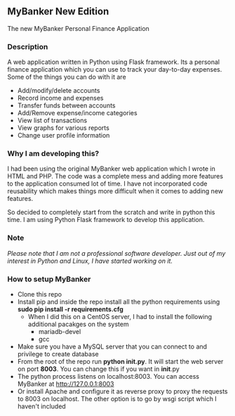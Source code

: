 ## MyBanker New Edition
The new MyBanker Personal Finance Application

### Description
A web application written in Python using Flask framework. Its a personal finance application which you can use to track your day-to-day expenses. Some of the things you can do with it are

* Add/modify/delete accounts
* Record income and expenses
* Transfer funds between accounts
* Add/Remove expense/income categories
* View list of transactions
* View graphs for various reports
* Change user profile information

### Why I am developing this?
I had been using the original MyBanker web application which I wrote in HTML and PHP. The code was a complete mess and adding more features to the application consumed lot of time. I have not incorporated code reusability which makes things more difficult when it comes to adding new features.

So decided to completely start from the scratch and write in python this time. I am using Python Flask framework to develop this application.

### Note
*Please note that I am not a professional software developer. Just out of my interest in Python and Linux, I have started working on it.*

### How to setup MyBanker
* Clone this repo
* Install pip and inside the repo install all the python requirements using **sudo pip install -r requirements.cfg**
  * When I did this on a CentOS server, I had to install the following additional pacakges on the system
    * mariadb-devel
    * gcc
* Make sure you have a MySQL server that you can connect to and privilege to create database
* From the root of the repo run **python __init__.py**. It will start the web server on port **8003**. You can change this if you want in __init__.py
* The python process listens on localhost:8003. You can access MyBanker at http://127.0.0.1:8003
* Or install Apache and configure it as reverse proxy to proxy the requests to 8003 on localhost. The other option is to go by wsgi script which I haven't included
